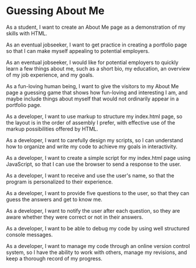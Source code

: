 # Guessing About Me

As a student, I want to create an About Me page as a demonstration of my skills with HTML.

As an eventual jobseeker, I want to get practice in creating a portfolio page so that I can make myself appealing to potential employers.

As an eventual jobseeker, I would like for potential employers to quickly learn a few things about me, such as a short bio, my education, an overview of my job experience, and my goals.

As a fun-loving human being, I want to give the visitors to my About Me page a guessing game that shows how fun-loving and interesting I am, and maybe include things about myself that would not ordinarily appear in a portfolio page.

As a developer, I want to use markup to structure my index.html page, so the layout is in the order of assembly I prefer, with effective use of the markup possibilities offered by HTML.

As a developer, I want to carefully design my scripts, so I can understand how to organize and write my code to achieve my goals in interactivity.

As a developer, I want to create a simple script for my index.html page using JavaScript, so that I can use the browser to send a response to the user.

As a developer, I want to receive and use the user's name, so that the program is personalized to their experience.

As a developer, I want to provide five questions to the user, so that they can guess the answers and get to know me.

As a developer, I want to notify the user after each question, so they are aware whether they were correct or not in their answers.

As a developer, I want to be able to debug my code by using well structured console messages.

As a developer, I want to manage my code through an online version control system, so I have the ability to work with others, manage my revisions, and keep a thorough record of my progress.
